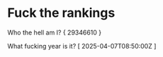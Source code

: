 # Fuck the rankings

Who the hell am I?
{ 29346610 }

What fucking year is it?
[ 2025-04-07T08:50:00Z ]
